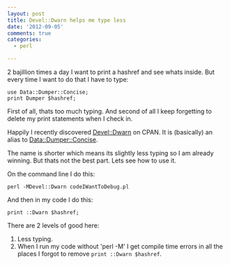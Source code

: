 ```yaml
---
layout: post
title: Devel::Dwarn helps me type less
date: '2012-09-05'
comments: true
categories:
  - perl

---
```


2 bajillion times a day I want to print a hashref and see whats inside.
But every time I want to do that I have to type:

    use Data::Dumper::Concise;
    print Dumper $hashref;

First of all, thats too much typing.  And second of all I keep forgetting to
delete my print statements when I check in.

Happily I recently discovered
[Devel::Dwarn](https://metacpan.org/module/Devel::Dwarn) on CPAN.  It is
(basically) an alias to
[Data::Dumper::Concise](https://metacpan.org/module/Data::Dumper::Concise).


The name is shorter which means its slightly less typing so I am already
winning.  But thats not the best part.  Lets see how to use it.

On the command line I do this:

    perl -MDevel::Dwarn codeIWantToDebug.pl

And then in my code I do this:

    print ::Dwarn $hashref;

There are 2 levels of good here:

  1. Less typing.
  2. When I run my code without 'perl -M' I get compile time errors in all
     the places I forgot to remove `print ::Dwarn $hashref`.

